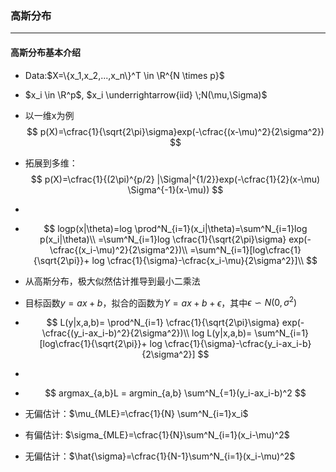 ### 高斯分布

****

#### 高斯分布基本介绍

- Data:$X=\{x_1,x_2,...,x_n\}^T \in \R^{N \times p}$

- $x_i \in \R^p$, $x_i \underrightarrow{iid} \;N(\mu,\Sigma)$

-  以一维x为例
  $$
  p(X)=\cfrac{1}{\sqrt{2\pi}\sigma}exp(-\cfrac{(x-\mu)^2}{2\sigma^2})
  $$
  

- 拓展到多维：
  $$
  p(X)=\cfrac{1}{(2\pi)^{p/2} |\Sigma|^{1/2}}exp(-\cfrac{1}{2}(x-\mu) \Sigma^{-1}(x-\mu))
  $$

- 

- $$
  logp(x|\theta)=log \prod^N_{i=1}(x_i|\theta)=\sum^N_{i=1}log p(x_i|\theta)\\
  =\sum^N_{i=1}log \cfrac{1}{\sqrt{2\pi}\sigma} exp(-\cfrac{(x_i-\mu)^2}{2\sigma^2})\\
  =\sum^N_{i=1}[log\cfrac{1}{\sqrt{2\pi}}+ log \cfrac{1}{\sigma}-\cfrac{x_i-\mu}{2\sigma^2}]\\
  $$

- 从高斯分布，极大似然估计推导到最小二乘法

- 目标函数$y=ax+b$，拟合的函数为$Y=ax+b+\epsilon$，其中$\epsilon \backsim N(0,\sigma^2)$

- $$
  L(y|x,a,b)= \prod^N_{i=1} \cfrac{1}{\sqrt{2\pi}\sigma} exp(-\cfrac{(y_i-ax_i-b)^2}{2\sigma^2})\\
  log L(y|x,a,b)= \sum^N_{i=1}[log\cfrac{1}{\sqrt{2\pi}}+ log \cfrac{1}{\sigma}-\cfrac{y_i-ax_i-b}{2\sigma^2}]
  $$

- 

- $$
  argmax_{a,b}L = argmin_{a,b} \sum^N_{=1}(y_i-ax_i-b)^2
  $$

- 无偏估计：$\mu_{MLE}=\cfrac{1}{N} \sum^N_{i=1}x_i$

- 有偏估计: $\sigma_{MLE}=\cfrac{1}{N}\sum^N_{i=1}(x_i-\mu)^2$
- 无偏估计：$\hat{\sigma}=\cfrac{1}{N-1}\sum^N_{i=1}(x_i-\mu)^2$